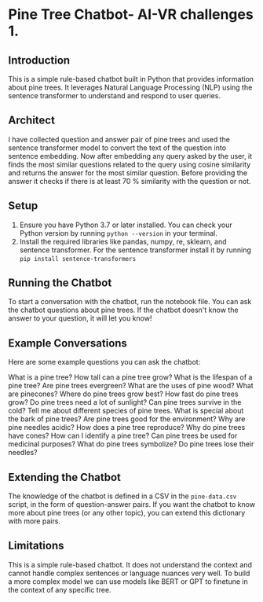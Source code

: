 # Pine Tree Chatbot- AI-VR challenges 1.

## Introduction
This is a simple rule-based chatbot built in Python that provides information about pine trees. It leverages Natural Language Processing (NLP) using the sentence transformer to understand and respond to user queries.

## Architect
I have collected question and answer pair of pine trees and used the sentence transformer model to convert the text of the question into sentence embedding. Now after embedding any query asked by the user, it finds the most similar questions related to the query using cosine similarity and returns the answer for the most similar question. Before providing the answer it checks if there is at least 70 % similarity with the question or not.


## Setup
1. Ensure you have Python 3.7 or later installed. You can check your Python version by running `python --version` in your terminal.
2. Install the required libraries like pandas, numpy, re, sklearn, and sentence transformer. For the sentence transformer install it by running `pip install sentence-transformers`

## Running the Chatbot
To start a conversation with the chatbot, run the notebook file. You can ask the chatbot questions about pine trees. If the chatbot doesn't know the answer to your question, it will let you know!

## Example Conversations
Here are some example questions you can ask the chatbot:

What is a pine tree?
How tall can a pine tree grow?
What is the lifespan of a pine tree?
Are pine trees evergreen?
What are the uses of pine wood?
What are pinecones?
Where do pine trees grow best?
How fast do pine trees grow?
Do pine trees need a lot of sunlight?
Can pine trees survive in the cold?
Tell me about different species of pine trees.
What is special about the bark of pine trees?
Are pine trees good for the environment?
Why are pine needles acidic?
How does a pine tree reproduce?
Why do pine trees have cones?
How can I identify a pine tree?
Can pine trees be used for medicinal purposes?
What do pine trees symbolize?
Do pine trees lose their needles?

## Extending the Chatbot
The knowledge of the chatbot is defined in a CSV in the `pine-data.csv` script, in the form of question-answer pairs. If you want the chatbot to know more about pine trees (or any other topic), you can extend this dictionary with more pairs.

## Limitations
This is a simple rule-based chatbot. It does not understand the context and cannot handle complex sentences or language nuances very well. To build a more complex model we can use models like BERT or GPT to finetune in the context of any specific tree. 
